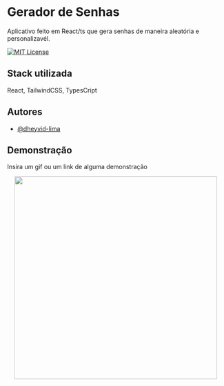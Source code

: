 
# Gerador de Senhas

Aplicativo feito em React/ts que gera senhas de maneira aleatória e personalizavél.

[![MIT License](https://img.shields.io/badge/License-MIT-green.svg)](https://choosealicense.com/licenses/mit/)
## Stack utilizada
React, TailwindCSS, TypesCript



## Autores

- [@dheyvid-lima](https://www.github.com/Dheyvidj)


## Demonstração

Insira um gif ou um link de alguma demonstração

<p align="center">
<img width="470" src="src/assets/demon1.gif">
</p>
